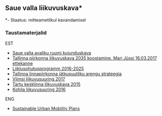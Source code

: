 ## Saue valla liikuvuskava*

*- Staatus: mitteametlikul kavandamisel

### Taustamaterjalid
EST
- [Saue valla avaliku ruumi kujunduskava](http://sauevald.ee/avalik-ruum)
- [Tallinna piirkonna liikuvuskava 2035 koostamine. Mari Jüssi 16.03.2017 ettekanne](http://f.ell.ee/failid/LVP/2017/17/02_LiikuvuskavaTutvustus_MJ_2017_03_16LinnadVallad.pdf)
- [Liiklusohutusprogramm 2016-2025](https://www.mnt.ee/et/liikleja/liiklusohutusprogramm-2016-2025)
- [Tallinna linnapiirkonna jätkusuutliku arengu strateegia](https://www.riigiteataja.ee/aktilisa/4260/2201/5061/1110130374.attachment.pdf)
- [Viimsi	liikuvusuuring 2017](http://www.viimsivald.ee/public/Viimsi_liikuvusuuringu_aruanne-e.pdf)
- [Tartu kesklinna liikuvuskava 2015](http://www.tartu.ee/yldplaneering2030/Lisa9_Tartu_kesklinna_liikuvuskava.pdf)
- [Kohila liikuvusuuring 2016](https://kohila.kovtp.ee/documents/1123203/1271448/Kohila+liikuvusuuringu+aruanne_2016-04-27.pdf/2f549cfe-8aaa-4a25-890e-429050703b65)

ENG
- [Sustainable Urban Mobility Plans](https://ec.europa.eu/transport/themes/urban/urban_mobility/urban_mobility_actions/sump_en)
